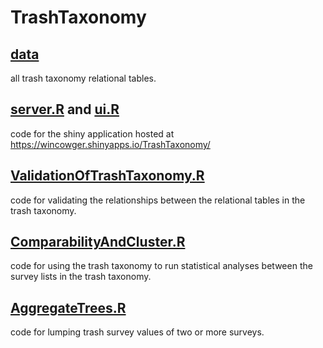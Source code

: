 # TrashTaxonomy

## [data](data)
all trash taxonomy relational tables.

## [server.R](server.R) and [ui.R](ui.R)
code for the shiny application hosted at https://wincowger.shinyapps.io/TrashTaxonomy/

## [ValidationOfTrashTaxonomy.R](ValidationOfTrashTaxonomy.R)
code for validating the relationships between the relational tables in the trash taxonomy.

## [ComparabilityAndCluster.R](ComparabilityAndCluster.R)
code for using the trash taxonomy to run statistical analyses between the survey lists in the trash taxonomy.

## [AggregateTrees.R](AggregateTrees.R)
code for lumping trash survey values of two or more surveys. 

